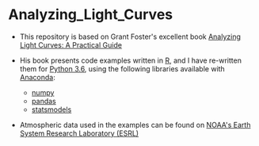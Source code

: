 # Analyzing_Light_Curves

* This repository is based on Grant Foster's excellent book [Analyzing Light Curves: A Practical Guide](http://www.lulu.com/us/en/shop/grant-foster/analyzing-light-curves-a-practical-guide/paperback/product-11037112.html)

* His book presents code examples written in [R](https://www.r-project.org/), and I have re-written them for [Python 3.6](https://www.python.org/downloads/release/python-360/), using the following libraries available with [Anaconda](https://www.continuum.io/downloads):
   * [numpy](http://www.numpy.org/)
   * [pandas](http://pandas.pydata.org/)
   * [statsmodels](http://statsmodels.sourceforge.net/)

* Atmospheric data used in the examples can be found on [NOAA's Earth System Research Laboratory (ESRL)](https://www.esrl.noaa.gov/gmd/ccgg/trends/)
